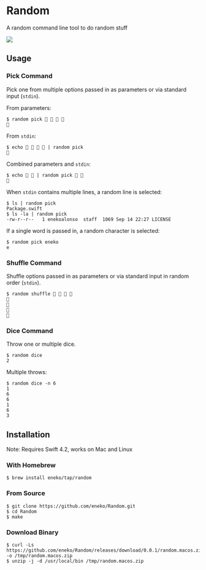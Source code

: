 # Random
A random command line tool to do random stuff

![](https://encrypted-tbn0.gstatic.com/images?q=tbn:ANd9GcSttlmqumySvHGWVY7vOz3Axx3FBYyNDqDIkLpRmNJJx20ZpZuF)

## Usage

### Pick Command
Pick one from multiple options passed in as parameters or via standard input (`stdin`).

From parameters:
```
$ random pick 🍊 🍎 🍍 🍇
🍍
```

From `stdin`:
```
$ echo 🍊 🍎 🍍 🍇 | random pick
🍎
```

Combined parameters and `stdin`:
```
$ echo 🍊 🍎 | random pick 🍍 🍇
🍇
```

When `stdin` contains multiple lines, a random line is selected:
```
$ ls | random pick
Package.swift
$ ls -la | random pick
-rw-r--r--   1 enekoalonso  staff  1069 Sep 14 22:27 LICENSE
```

If a single word is passed in, a random character is selected:
```
$ random pick eneko
e
```

### Shuffle Command
Shuffle  options passed in as parameters or via standard input in random order (`stdin`).

```
$ random shuffle 🍊 🍎 🍍 🍇
🍍
🍎
🍊
🍇
```


### Dice Command
Throw one or multiple dice.

```
$ random dice
2
```

Multiple throws:
```
$ random dice -n 6
1
6
6
1
6
3
```

## Installation
Note: Requires Swift 4.2, works on Mac and Linux

### With Homebrew
```
$ brew install eneko/tap/random
```

### From Source
```
$ git clone https://github.com/eneko/Random.git
$ cd Random
$ make
```

### Download Binary
```
$ curl -Ls https://github.com/eneko/Random/releases/download/0.0.1/random.macos.zip -o /tmp/random.macos.zip
$ unzip -j -d /usr/local/bin /tmp/random.macos.zip 
```

